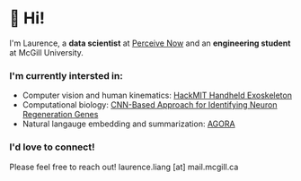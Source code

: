 # 👋 Hi!

I'm Laurence, a **data scientist** at [Perceive Now](https://www.perceivenow.ai) and an **engineering student** at McGill University. 


### I'm currently intersted in:

* Computer vision and human kinematics: [HackMIT Handheld Exoskeleton](https://github.com/TheFloatingString/copy-cast)
* Computational biology: [CNN-Based Approach for Identifying Neuron Regeneration Genes](https://github.com/TheFloatingString/Adage)
* Natural langauge embedding and summarization: [AGORA](https://github.com/TheFloatingString/AGORA)

### I'd love to connect! 

Please feel free to reach out! laurence.liang [at] mail.mcgill.ca
